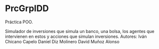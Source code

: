 # PrcGrpIDD
Práctica POO.

Simulador de inversiones que simula un banco, una bolsa, los agentes que intervienen en estos y acciones que simulan inversiones.
Autores:
Iván Chicano Capelo
Daniel Diz Molinero
David Muñoz Alonso
